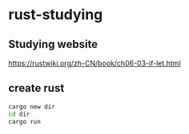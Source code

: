 # rust-studying
## Studying website
https://rustwiki.org/zh-CN/book/ch06-03-if-let.html

## create rust
```bash
cargo new dir
cd dir
cargo run
```